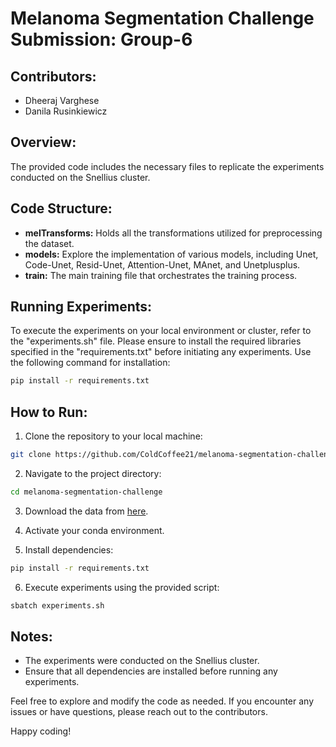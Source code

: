# Melanoma Segmentation Challenge Submission: Group-6

## Contributors:
- Dheeraj Varghese
- Danila Rusinkiewicz

## Overview:

The provided code includes the necessary files to replicate the experiments conducted on the Snellius cluster.

## Code Structure:

- **melTransforms:** Holds all the transformations utilized for preprocessing the dataset.
- **models:** Explore the implementation of various models, including Unet, Code-Unet, Resid-Unet, Attention-Unet, MAnet, and Unetplusplus.
- **train:** The main training file that orchestrates the training process.

## Running Experiments:

To execute the experiments on your local environment or cluster, refer to the "experiments.sh" file. Please ensure to install the required libraries specified in the "requirements.txt" before initiating any experiments. Use the following command for installation:

```bash
pip install -r requirements.txt
```

## How to Run:

1. Clone the repository to your local machine:

```bash
git clone https://github.com/ColdCoffee21/melanoma-segmentation-challenge.git
```

2. Navigate to the project directory:

```bash
cd melanoma-segmentation-challenge
```

3. Download the data from [here](https://drive.google.com/drive/folders/1UyQtp3SQg5jejcx-intB3BPr_L4VGXoE?usp=drive_link).

4. Activate your conda environment.

5. Install dependencies:

```bash
pip install -r requirements.txt
```

6. Execute experiments using the provided script:

```bash
sbatch experiments.sh
```

## Notes:

- The experiments were conducted on the Snellius cluster.
- Ensure that all dependencies are installed before running any experiments.

Feel free to explore and modify the code as needed. If you encounter any issues or have questions, please reach out to the contributors.

Happy coding!
